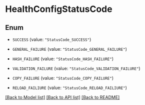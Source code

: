 # HealthConfigStatusCode

## Enum


* `SUCCESS` (value: `"StatusCode_SUCCESS"`)

* `GENERAL_FAILURE` (value: `"StatusCode_GENERAL_FAILURE"`)

* `HASH_FAILURE` (value: `"StatusCode_HASH_FAILURE"`)

* `VALIDATION_FAILURE` (value: `"StatusCode_VALIDATION_FAILURE"`)

* `COPY_FAILURE` (value: `"StatusCode_COPY_FAILURE"`)

* `RELOAD_FAILIURE` (value: `"StatusCode_RELOAD_FAILIURE"`)


[[Back to Model list]](../README.md#documentation-for-models) [[Back to API list]](../README.md#documentation-for-api-endpoints) [[Back to README]](../README.md)


